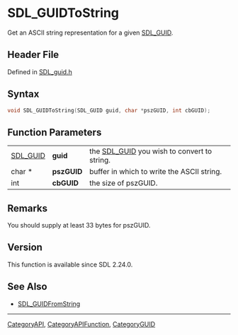 # SDL_GUIDToString

Get an ASCII string representation for a given [SDL_GUID](SDL_GUID).

## Header File

Defined in [SDL_guid.h](https://github.com/libsdl-org/SDL/blob/SDL2/include/SDL_guid.h)

## Syntax

```c
void SDL_GUIDToString(SDL_GUID guid, char *pszGUID, int cbGUID);
```

## Function Parameters

|                      |             |                                                         |
| -------------------- | ----------- | ------------------------------------------------------- |
| [SDL_GUID](SDL_GUID) | **guid**    | the [SDL_GUID](SDL_GUID) you wish to convert to string. |
| char *               | **pszGUID** | buffer in which to write the ASCII string.              |
| int                  | **cbGUID**  | the size of pszGUID.                                    |

## Remarks

You should supply at least 33 bytes for pszGUID.

## Version

This function is available since SDL 2.24.0.

## See Also

- [SDL_GUIDFromString](SDL_GUIDFromString)






----
[CategoryAPI](CategoryAPI), [CategoryAPIFunction](CategoryAPIFunction), [CategoryGUID](CategoryGUID)

